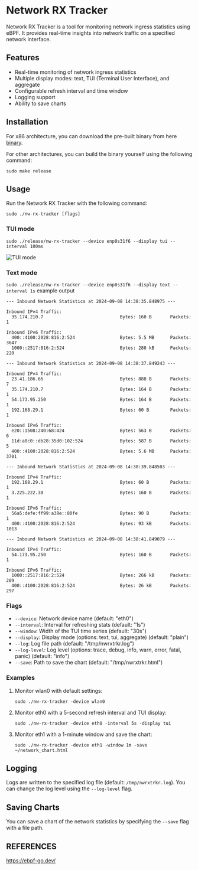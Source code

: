 # Network RX Tracker

Network RX Tracker is a tool for monitoring network ingress statistics using eBPF. It provides real-time insights into network traffic on a specified network interface.

## Features

- Real-time monitoring of network ingress statistics
- Multiple display modes: text, TUI (Terminal User Interface), and aggregate
- Configurable refresh interval and time window
- Logging support
- Ability to save charts

## Installation

For x86 architecture, you can download the pre-built binary from here [binary](https://github.com/raghu-nandan-bs/nw-rx-tracker/blob/main/release/nw-rx-tracker).

For other architectures, you can build the binary yourself using the following command:

```
sudo make release
```

## Usage

Run the Network RX Tracker with the following command:

```
sudo ./nw-rx-tracker [flags]
```

### TUI mode

`sudo ./release/nw-rx-tracker --device enp0s31f6 --display tui --interval 100ms`

![TUI mode](./docs/tui.png)

### Text mode 

`sudo ./release/nw-rx-tracker --device enp0s31f6 --display text --interval 1s`
example output
```
--- Inbound Network Statistics at 2024-09-08 14:38:35.848975 ---

Inbound IPv4 Traffic:
  35.174.210.7                             Bytes: 160 B       Packets: 1

Inbound IPv6 Traffic:
  400::4100:2028:816:2:524                 Bytes: 5.5 MB      Packets: 3647
  1000::2517:816:2:524                     Bytes: 280 kB      Packets: 220

--- Inbound Network Statistics at 2024-09-08 14:38:37.849243 ---

Inbound IPv4 Traffic:
  23.41.186.66                             Bytes: 888 B       Packets: 7
  35.174.210.7                             Bytes: 164 B       Packets: 1
  54.173.95.250                            Bytes: 164 B       Packets: 1
  192.168.29.1                             Bytes: 60 B        Packets: 1

Inbound IPv6 Traffic:
  e20::1508:240:68:424                     Bytes: 563 B       Packets: 6
  11d:a8c0::db28:35d0:102:524              Bytes: 587 B       Packets: 5
  400::4100:2028:816:2:524                 Bytes: 5.6 MB      Packets: 3701

--- Inbound Network Statistics at 2024-09-08 14:38:39.848503 ---

Inbound IPv4 Traffic:
  192.168.29.1                             Bytes: 60 B        Packets: 1
  3.225.222.30                             Bytes: 160 B       Packets: 1

Inbound IPv6 Traffic:
  56a5:defe:ff99:a38e::80fe                Bytes: 90 B        Packets: 1
  400::4100:2028:816:2:524                 Bytes: 93 kB       Packets: 1013

--- Inbound Network Statistics at 2024-09-08 14:38:41.849079 ---

Inbound IPv4 Traffic:
  54.173.95.250                            Bytes: 160 B       Packets: 1

Inbound IPv6 Traffic:
  1000::2517:816:2:524                     Bytes: 266 kB      Packets: 209
  400::4100:2028:816:2:524                 Bytes: 26 kB       Packets: 297
```


### Flags

- `--device`: Network device name (default: "eth0")
- `--interval`: Interval for refreshing stats (default: "1s")
- `--window`: Width of the TUI time series (default: "30s")
- `--display`: Display mode (options: text, tui, aggregate) (default: "plain")
- `--log`: Log file path (default: "/tmp/nwrxtrkr.log")
- `--log-level`: Log level (options: trace, debug, info, warn, error, fatal, panic) (default: "info")
- `--save`: Path to save the chart (default: "/tmp/nwrxtrkr.html")

### Examples

1. Monitor wlan0 with default settings:
   ```
   sudo ./nw-rx-tracker -device wlan0
   ```

2. Monitor eth0 with a 5-second refresh interval and TUI display:
   ```
   sudo ./nw-rx-tracker -device eth0 -interval 5s -display tui
   ```

3. Monitor eth1 with a 1-minute window and save the chart:
   ```
   sudo ./nw-rx-tracker -device eth1 -window 1m -save ~/network_chart.html
   ```

## Logging

Logs are written to the specified log file (default: `/tmp/nwrxtrkr.log`). You can change the log level using the `--log-level` flag.

## Saving Charts

You can save a chart of the network statistics by specifying the `--save` flag with a file path.

## REFERENCES

https://ebpf-go.dev/

